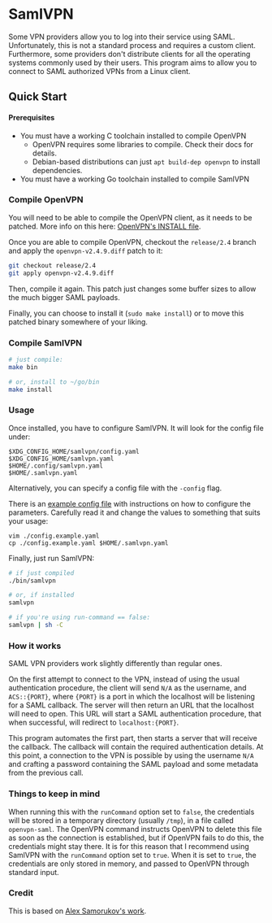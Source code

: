 # SamlVPN

Some VPN providers allow you to log into their service using SAML.
Unfortunately, this is not a standard process and requires a custom client.
Furthermore, some providers don't distribute clients for all the operating
systems commonly used by their users. This program aims to allow you to
connect to SAML authorized VPNs from a Linux client.

## Quick Start

#### Prerequisites

- You must have a working C toolchain installed to compile OpenVPN
	- OpenVPN requires some libraries to compile. Check their docs for details.
	- Debian-based distributions can just `apt build-dep openvpn` to install dependencies.
- You must have a working Go toolchain installed to compile SamlVPN

### Compile OpenVPN

You will need to be able to compile the OpenVPN client, as it needs to be
patched. More info on this here: [OpenVPN's INSTALL
file](https://github.com/OpenVPN/openvpn/blob/master/INSTALL).

Once you are able to compile OpenVPN, checkout the `release/2.4` branch and
apply the `openvpn-v2.4.9.diff` patch to it:

```bash
git checkout release/2.4
git apply openvpn-v2.4.9.diff
```

Then, compile it again. This patch just changes some buffer sizes to allow the
much bigger SAML payloads.

Finally, you can choose to install it (`sudo make install`) or to move this
patched binary somewhere of your liking.

### Compile SamlVPN

```bash
# just compile:
make bin

# or, install to ~/go/bin
make install
```

### Usage

Once installed, you have to configure SamlVPN. It will look for the config file under:

```
$XDG_CONFIG_HOME/samlvpn/config.yaml
$XDG_CONFIG_HOME/samlvpn.yaml
$HOME/.config/samlvpn.yaml
$HOME/.samlvpn.yaml
```

Alternatively, you can specify a config file with the `-config` flag.

There is an [example config file](./config.example.yaml) with instructions on how to
configure the parameters. Carefully read it and change the values to something
that suits your usage:

```
vim ./config.example.yaml
cp ./config.example.yaml $HOME/.samlvpn.yaml
```

Finally, just run SamlVPN:

```bash
# if just compiled
./bin/samlvpn

# or, if installed
samlvpn

# if you're using run-command == false:
samlvpn | sh -C
```

### How it works

SAML VPN providers work slightly differently than regular ones.

On the first attempt to connect to the VPN, instead of using the usual
authentication procedure, the client will send `N/A` as the username, and
`ACS::{PORT}`, where `{PORT}` is a port in which the localhost will be
listening for a SAML callback. The server will then return an URL that the
localhost will need to open. This URL will start a SAML authentication
procedure, that when successful, will redirect to `localhost:{PORT}`.

This program automates the first part, then starts a server that will receive
the callback. The callback will contain the required authentication details.
At this point, a connection to the VPN is possible by using the username `N/A`
and crafting a password containing the SAML payload and some metadata from the
previous call.

### Things to keep in mind

When running this with the `runCommand` option set to `false`, the credentials
will be stored in a temporary directory (usually `/tmp`), in a file called
`openvpn-saml`. The OpenVPN command instructs OpenVPN to delete this file as
soon as the connection is established, but if OpenVPN fails to do this, the
credentials might stay there. It is for this reason that I recommend using
SamlVPN with the `runCommand` option set to `true`. When it is set to `true`,
the credentials are only stored in memory, and passed to OpenVPN through
standard input.

### Credit

This is based on [Alex Samorukov's work](github.com/samm-git/aws-vpn-client).

